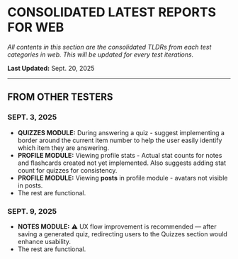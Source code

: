# CONSOLIDATED LATEST REPORTS FOR WEB

_All contents in this section are the consolidated TLDRs from each test categories in web. This will be updated for every test iterations._

**Last Updated:** Sept. 20, 2025

---

## FROM OTHER TESTERS

### SEPT. 3, 2025

- **QUIZZES MODULE:** During answering a quiz - suggest implementing a border around the current item number to help the user easily identify which item they are answering.
- **PROFILE MODULE:** Viewing profile stats - Actual stat counts for notes and flashcards created not yet implemented. Also suggests adding stat count for quizzes for consistency.
- **PROFILE MODULE:** Viewing **posts** in profile module - avatars not visible in posts.
- The rest are functional.

### SEPT. 9, 2025

- **NOTES MODULE:** ⚠️ UX flow improvement is recommended — after saving a generated quiz, redirecting users to the Quizzes section would enhance usability.
- The rest are functional.
